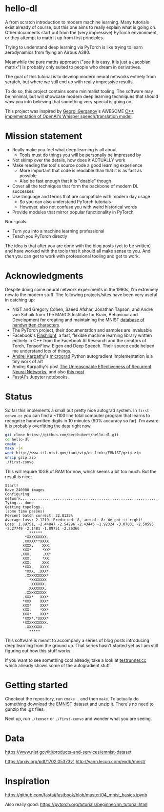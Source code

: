 # hello-dl
A from scratch introduction to modern machine learning. Many tutorials exist
already of course, but this one aims to really explain what is going on.
Other documents start out from the (very impressive) PyTorch environment, or
they attempt to math it up from first principles. 

Trying to understand deep learning via PyTorch is like trying to learn
aerodynamics from flying an Airbus A380. 

Meanwhile the pure maths approach ("see it is easy, it is just a Jacobian
matrix") is probably only suited to people who dream in derivatives.

The goal of this tutorial is to develop modern neural networks entirely from
scratch, but where we still end up with really impressive results.

To do so, this project contains some minimalist tooling.  The software may
be minimal, but will showcase modern deep learning techniques that should
wow you into believing that something very special is going on.

This project was inspired by [Georgi Gerganov](https://ggerganov.com/)'s
AWESOME [C++ implementation of OpenAI's Whisper speech/translation model](https://github.com/ggerganov/whisper.cpp).

# Mission statement

 * Really make you feel what deep learning is all about
   * Tools must do things you will be personally be impressed by
 * Not skimp over the details, how does it ACTUALLY work
 * Make reading the tool's source code a good learning experience
   * More important that code is readable than that it is as fast as possible
   * Also be fast enough that it is "doable" though
 * Cover all the techniques that form the backbone of modern DL successes
 * Use language and terms that are compatible with modern day usage
   * So you can also understand PyTorch tutorials
   * However, also not confuse you with weird historical words
 * Provide modules that mirror popular functionality in PyTorch

Non-goals:

 * Turn you into a machine learning professional
 * Teach you PyTorch directly

The idea is that after you are done with the blog posts (yet to be written) and
have worked with the tools that it should all make sense to you. And *then*
you can get to work with professional tooling and get to work.

# Acknowledgments 
Despite doing some neural network experiments in the 1990s, I'm extremely new to the modern stuff. The following projects/sites have been very useful in catching up:

 * NIST and Gregory Cohen, Saeed Afshar, Jonathan Tapson, and Andre van Schaik
   from The MARCS Institute for Brain, Behaviour and Development for creating and maintaining the MNIST [database of handwritten characters](https://arxiv.org/abs/1702.05373).
 * The PyTorch project, their documentation and samples are invaluable
 * Facebook's [Flashlight](https://github.com/flashlight/flashlight), a fast, flexible machine learning library written entirely in C++ from the Facebook AI Research and the creators of Torch, TensorFlow, Eigen and Deep Speech. Their source code helped me understand lots of things.
 * [Andrej Karpathy](https://twitter.com/karpathy)'s [micrograd](https://github.com/karpathy/micrograd) Python autogradient implementation is a tiny work of art
 * Andrej Karpathy's post [The Unreasonable Effectiveness of Recurrent Neural Networks](https://karpathy.github.io/2015/05/21/rnn-effectiveness/), and also [this post](https://karpathy.github.io/2019/04/25/recipe/)
 * [FastAI](https://fast.ai)'s Jupyter notebooks.
 
<!-- https://medium.com/geekculture/a-2021-guide-to-improving-cnns-optimizers-adam-vs-sgd-495848ac6008 --> 
 
# Status
So far this implements a small but pretty nice autograd system. In
`first-convo.cc` you can find a ~1100 line total computer program that
learns to recognize handwritten digits in 10 minutes (90% accuracy so far).
I'm aware it is probably overfitting the data right now.

```bash
git clone https://github.com/berthubert/hello-dl.git
cd hello-dl
cmake .
make -j4
wget http://www.itl.nist.gov/iaui/vip/cs_links/EMNIST/gzip.zip
unzip gzip.zip
./first-convo
```
This will require 10GB of RAM for now, which seems a bit too much. But the
result is nice:

```
Start!
Have 240000 images
Configuring network................................................................
Tying... done
Getting topology.. 
(some time passes)
Percent batch correct: 32.8125%
Average loss: 2.1219. Predicted: 8, actual: 8: We got it right!
Loss: 1.89751, -2.44847 -2.54296 -2.43445 -1.92324 -3.07031 -2.50595 -2.27749 -2.1481 -1.89751 -2.26366
          .******           
         *XXXXXXXXX.        
        .XXXXX**XXXX        
        XXXX.    XXX.       
        XXX*     *XX*       
       .XXX.     .XX*       
        XXX.     *XX.       
        XXX.     XXX        
        *XXX.   XXXX        
         *XXX. .XXX*        
         .XXXXXXXXX*        
           *XXXXXXX         
            XXXXXX.         
          .XXXXXXX.         
         .XXXXXXXXX         
        .XXX*   XXX*        
        *XXX    XXX*        
        XXX*    XXX*        
        XXX.    *XX*        
        XXX*    XXX*        
        *XXX*.*XXXX*        
        *XXXXXXXXXX.        
         .XXXXXXX.          
           *****            
```

This software is meant to accompany a series of blog posts introducing deep
learning from the ground up. That series hasn't started yet as I am still
figuring out how this stuff works.

If you want to see something cool already, take a look at
[testrunner.cc](./testrunner.cc)
which already shows some of the autogradient stuff.

# Getting started
Checkout the repository, run `cmake .` and then `make`.
To actually do something [download the
EMNIST](http://www.itl.nist.gov/iaui/vip/cs_links/EMNIST/gzip.zip) dataset
and unzip it. There's no need to gunzip the .gz files.

Next up, run `./tensor` or `./first-convo` and wonder what you are seeing.

# Data
https://www.nist.gov/itl/products-and-services/emnist-dataset

https://arxiv.org/pdf/1702.05373v1
http://yann.lecun.com/exdb/mnist/

# Inspiration
https://github.com/fastai/fastbook/blob/master/04_mnist_basics.ipynb

Also really good:
https://pytorch.org/tutorials/beginner/nn_tutorial.html
